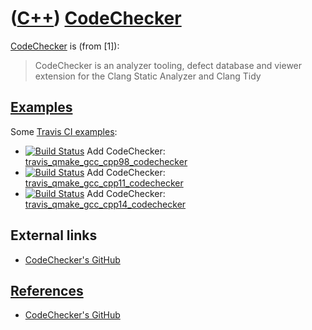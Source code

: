 # ([C++](Cpp.md)) [CodeChecker](CppCodeChecker.md)

[CodeChecker](CppCodeChecker.md) is (from [1]):

> CodeChecker is an analyzer tooling, defect database and viewer extension for the Clang Static Analyzer and Clang Tidy

## [Examples](CppExample.md)

Some [Travis CI examples](CppTravisCi.md):

 * [![Build Status](https://travis-ci.com/richelbilderbeek/travis_qmake_gcc_cpp98_codechecker.svg?branch=master)](https://travis-ci.com/richelbilderbeek/travis_qmake_gcc_cpp98_codechecker) Add CodeChecker: [travis_qmake_gcc_cpp98_codechecker](https://github.com/richelbilderbeek/travis_qmake_gcc_cpp98_codechecker)
 * [![Build Status](https://travis-ci.com/richelbilderbeek/travis_qmake_gcc_cpp11_codechecker.svg?branch=master)](https://travis-ci.com/richelbilderbeek/travis_qmake_gcc_cpp11_codechecker) Add CodeChecker: [travis_qmake_gcc_cpp11_codechecker](https://github.com/richelbilderbeek/travis_qmake_gcc_cpp11_codechecker)
 * [![Build Status](https://travis-ci.com/richelbilderbeek/travis_qmake_gcc_cpp14_codechecker.svg?branch=master)](https://travis-ci.com/richelbilderbeek/travis_qmake_gcc_cpp14_codechecker) Add CodeChecker: [travis_qmake_gcc_cpp14_codechecker](https://github.com/richelbilderbeek/travis_qmake_gcc_cpp14_codechecker)

## External links

 * [CodeChecker's GitHub](https://github.com/Ericsson/CodeChecker)

## [References](CppReferences.md)

 * [CodeChecker's GitHub](https://github.com/Ericsson/CodeChecker)
